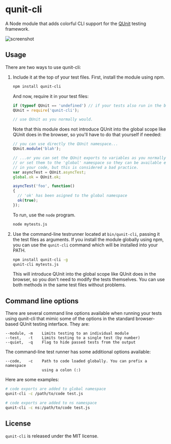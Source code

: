 qunit-cli
=========

A Node module that adds colorful CLI support for the [QUnit](http://qunitjs.com)
testing framework.

![screenshot](screenshot.png)

## Usage

There are two ways to use qunit-cli:

1.  Include it at the top of your test files. First, install the module using
    npm.

    ```bash
    npm install qunit-cli
    ```

    And now, require it in your test files:

    ```Javascript
    if (typeof QUnit == 'undefined') // if your tests also run in the browser...
    QUnit = require('qunit-cli');

    // use QUnit as you normally would.
    ```

    Note that this module does not introduce QUnit into the global scope like
    QUnit does in the browser, so you'll have to do that yourself if needed:

    ```Javascript
    // you can use directly the QUnit namespace...
    QUnit.module('blah');

    // ...or you can set the QUnit exports to variables as you normally would,
    // or set them to the 'global' namespace so they can be available everywhere
    // in your code, but this is considered a bad practice.
    var asyncTest = QUnit.asyncTest;
    global.ok = QUnit.ok;

    asyncTest('foo', function()
    {
      // 'ok' has been asigned to the global namespace
      ok(true);
    });
    ```

    To run, use the `node` program.

    ```bash
    node mytests.js
    ```

2.  Use the command-line testrunner located at `bin/qunit-cli`, passing it the
    test files as arguments. If you install the module globally using npm, you
    can use the `qunit-cli` command which will be installed into your PATH.

    ```bash
    npm install qunit-cli -g
    qunit-cli mytests.js
    ```

    This will introduce QUnit into the global scope like QUnit does in the
    browser, so you don't need to modify the tests themselves. You can use both
    methods in the same test files without problems.

## Command line options

There are several command line options available when running your tests using
qunit-cli that mimic some of the options in the standard browser-based QUnit
testing interface.  They are:

    --module, -m    Limits testing to an individual module
    --test,   -t    Limits testing to a single test (by number)
    --quiet,  -q    Flag to hide passed tests from the output

The command-line test runner has some additional options available:

    --code,   -c    Path to code loaded globally. You can prefix a namespace
                    using a colon (:)

Here are some examples:

```bash
# code exports are added to global namespace
qunit-cli -c /path/to/code test.js

# code exports are added to ns namespace
qunit-cli -c ns:/path/to/code test.js
```

## License

`qunit-cli` is released under the MIT license.
